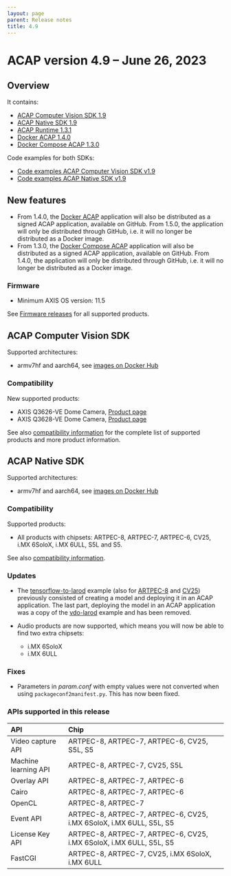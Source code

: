 ```yaml
---
layout: page
parent: Release notes
title: 4.9
---
```


# ACAP version 4.9 – June 26, 2023

## Overview

It contains:

- [ACAP Computer Vision SDK 1.9](#acap-computer-vision-sdk)
- [ACAP Native SDK 1.9](#acap-native-sdk)
- [ACAP Runtime 1.3.1](https://github.com/AxisCommunications/acap-runtime)
- [Docker ACAP 1.4.0](https://github.com/AxisCommunications/docker-acap)
- [Docker Compose ACAP 1.3.0](https://github.com/AxisCommunications/docker-compose-acap)

Code examples for both SDKs:

- [Code examples ACAP Computer Vision SDK v1.9](https://github.com/AxisCommunications/acap-computer-vision-sdk-examples)
- [Code examples ACAP Native SDK v1.9](https://github.com/AxisCommunications/acap-native-sdk-examples)

## New features

- From 1.4.0, the [Docker ACAP](https://github.com/AxisCommunications/docker-acap) application will also be distributed as a signed ACAP application, available on GitHub. From 1.5.0, the application will only be distributed through GitHub, i.e. it will no longer be distributed as a Docker image.
- From 1.3.0, the [Docker Compose ACAP](https://github.com/AxisCommunications/docker-compose-acap) application will also be distributed as a signed ACAP application, available on GitHub. From 1.4.0, the application will only be distributed through GitHub, i.e. it will no longer be distributed as a Docker image.

### Firmware

- Minimum AXIS OS version: 11.5

See [Firmware releases](https://www.axis.com/support/firmware) for all supported products.

## ACAP Computer Vision SDK

Supported architectures:

- armv7hf and aarch64, see [images on Docker Hub](https://hub.docker.com/r/axisecp/acap-computer-vision-sdk)

### Compatibility

New supported products:

- AXIS Q3626-VE Dome Camera, [Product page](https://www.axis.com/products/axis-q3626-ve)
- AXIS Q3628-VE Dome Camera, [Product page](https://www.axis.com/products/axis-q3628-ve)

See also [compatibility information](../axis-devices-and-compatibility) for the complete list of
supported products and more product information.

## ACAP Native SDK

Supported architectures:

- armv7hf and aarch64, see [images on Docker Hub](https://hub.docker.com/r/axisecp/acap-native-sdk)

### Compatibility

Supported products:

- All products with chipsets: ARTPEC-8, ARTPEC-7, ARTPEC-6, CV25, i.MX 6SoloX, i.MX 6ULL, S5L and S5.

See also [compatibility information](../axis-devices-and-compatibility).

### Updates

- The [tensorflow-to-larod](https://github.com/AxisCommunications/acap-native-sdk-examples/tree/main/tensorflow-to-larod) example (also for [ARTPEC-8](https://github.com/AxisCommunications/acap-native-sdk-examples/tree/main/tensorflow-to-larod-artpec8) and [CV25](https://github.com/AxisCommunications/acap-native-sdk-examples/tree/main/tensorflow-to-larod-cv25)) previously consisted of creating a model and deploying it in an ACAP application. The last part, deploying the model in an ACAP application was a copy of the [vdo-larod](https://github.com/AxisCommunications/acap-native-sdk-examples/tree/main/vdo-larod) example and has been removed.

- Audio products are now supported, which means you will now be able to find two extra chipsets:
  - i.MX 6SoloX
  - i.MX 6ULL

### Fixes

- Parameters in *param.conf* with empty values were not converted when using `packageconf2manifest.py`. This has now been fixed.

### APIs supported in this release

API                  | Chip
:--                  | :--
Video capture API    | ARTPEC-8, ARTPEC-7, ARTPEC-6, CV25, S5L, S5
Machine learning API | ARTPEC-8, ARTPEC-7, CV25, S5L
Overlay API          | ARTPEC-8, ARTPEC-7, ARTPEC-6
Cairo                | ARTPEC-8, ARTPEC-7, ARTPEC-6
OpenCL               | ARTPEC-8, ARTPEC-7
Event API            | ARTPEC-8, ARTPEC-7, ARTPEC-6, CV25, i.MX 6SoloX, i.MX 6ULL, S5L, S5
License Key API      | ARTPEC-8, ARTPEC-7, ARTPEC-6, CV25, i.MX 6SoloX, i.MX 6ULL, S5L, S5
FastCGI              | ARTPEC-8, ARTPEC-7, CV25, i.MX 6SoloX, i.MX 6ULL
